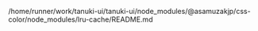 /home/runner/work/tanuki-ui/tanuki-ui/node_modules/@asamuzakjp/css-color/node_modules/lru-cache/README.md